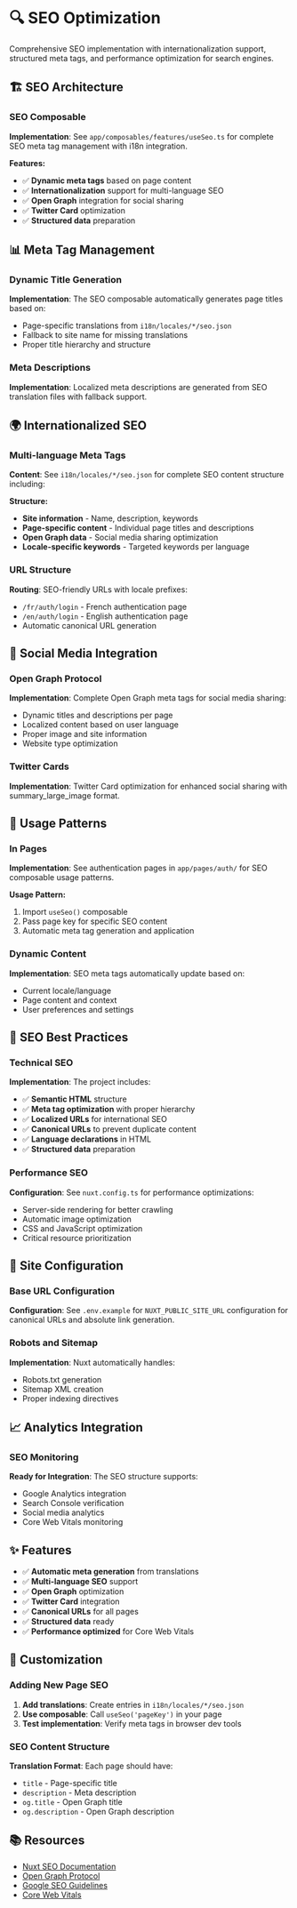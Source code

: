 # 🔍 SEO Optimization

Comprehensive SEO implementation with internationalization support, structured meta tags, and performance optimization for search engines.

## 🏗️ SEO Architecture

### SEO Composable

**Implementation**: See `app/composables/features/useSeo.ts` for complete SEO meta tag management with i18n integration.

**Features:**

- ✅ **Dynamic meta tags** based on page content
- ✅ **Internationalization** support for multi-language SEO
- ✅ **Open Graph** integration for social sharing
- ✅ **Twitter Card** optimization
- ✅ **Structured data** preparation

## 📊 Meta Tag Management

### Dynamic Title Generation

**Implementation**: The SEO composable automatically generates page titles based on:

- Page-specific translations from `i18n/locales/*/seo.json`
- Fallback to site name for missing translations
- Proper title hierarchy and structure

### Meta Descriptions

**Implementation**: Localized meta descriptions are generated from SEO translation files with fallback support.

## 🌍 Internationalized SEO

### Multi-language Meta Tags

**Content**: See `i18n/locales/*/seo.json` for complete SEO content structure including:

**Structure:**

- **Site information** - Name, description, keywords
- **Page-specific content** - Individual page titles and descriptions
- **Open Graph data** - Social media sharing optimization
- **Locale-specific keywords** - Targeted keywords per language

### URL Structure

**Routing**: SEO-friendly URLs with locale prefixes:

- `/fr/auth/login` - French authentication page
- `/en/auth/login` - English authentication page
- Automatic canonical URL generation

## 📱 Social Media Integration

### Open Graph Protocol

**Implementation**: Complete Open Graph meta tags for social media sharing:

- Dynamic titles and descriptions per page
- Localized content based on user language
- Proper image and site information
- Website type optimization

### Twitter Cards

**Implementation**: Twitter Card optimization for enhanced social sharing with summary_large_image format.

## 🔧 Usage Patterns

### In Pages

**Implementation**: See authentication pages in `app/pages/auth/` for SEO composable usage patterns.

**Usage Pattern:**

1. Import `useSeo()` composable
2. Pass page key for specific SEO content
3. Automatic meta tag generation and application

### Dynamic Content

**Implementation**: SEO meta tags automatically update based on:

- Current locale/language
- Page content and context
- User preferences and settings

## 🎯 SEO Best Practices

### Technical SEO

**Implementation**: The project includes:

- ✅ **Semantic HTML** structure
- ✅ **Meta tag optimization** with proper hierarchy
- ✅ **Localized URLs** for international SEO
- ✅ **Canonical URLs** to prevent duplicate content
- ✅ **Language declarations** in HTML
- ✅ **Structured data** preparation

### Performance SEO

**Configuration**: See `nuxt.config.ts` for performance optimizations:

- Server-side rendering for better crawling
- Automatic image optimization
- CSS and JavaScript optimization
- Critical resource prioritization

## 🚀 Site Configuration

### Base URL Configuration

**Configuration**: See `.env.example` for `NUXT_PUBLIC_SITE_URL` configuration for canonical URLs and absolute link generation.

### Robots and Sitemap

**Implementation**: Nuxt automatically handles:

- Robots.txt generation
- Sitemap XML creation
- Proper indexing directives

## 📈 Analytics Integration

### SEO Monitoring

**Ready for Integration**: The SEO structure supports:

- Google Analytics integration
- Search Console verification
- Social media analytics
- Core Web Vitals monitoring

## ✨ Features

- ✅ **Automatic meta generation** from translations
- ✅ **Multi-language SEO** support
- ✅ **Open Graph** optimization
- ✅ **Twitter Card** integration
- ✅ **Canonical URLs** for all pages
- ✅ **Structured data** ready
- ✅ **Performance optimized** for Core Web Vitals

## 🔧 Customization

### Adding New Page SEO

1. **Add translations**: Create entries in `i18n/locales/*/seo.json`
2. **Use composable**: Call `useSeo('pageKey')` in your page
3. **Test implementation**: Verify meta tags in browser dev tools

### SEO Content Structure

**Translation Format**: Each page should have:

- `title` - Page-specific title
- `description` - Meta description
- `og.title` - Open Graph title
- `og.description` - Open Graph description

## 📚 Resources

- [Nuxt SEO Documentation](https://nuxt.com/docs/getting-started/seo-meta)
- [Open Graph Protocol](https://ogp.me/)
- [Google SEO Guidelines](https://developers.google.com/search/docs)
- [Core Web Vitals](https://web.dev/vitals/)
